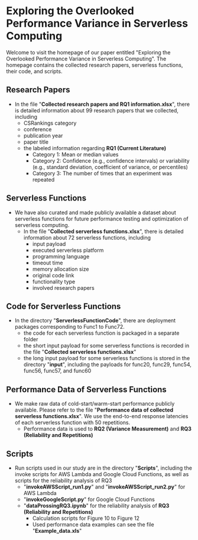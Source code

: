 # Exploring the Overlooked Performance Variance in Serverless Computing

Welcome to visit the homepage of our paper entitled "Exploring the Overlooked Performance Variance in Serverless Computing". The homepage contains the collected research papers, serverless functions, their code, and scripts.


## Research Papers

* In the file "**Collected research papers and RQ1 information.xlsx**", there is detailed information about 99 research papers that we collected, including
  - CSRankings category
  - conference
  - publication year
  - paper title 
  - the labeled information regarding **RQ1 (Current Literature)**
    - Category 1: Mean or median values
    - Category 2: Confidence (e.g., confidence intervals) or variability (e.g., standard deviation, coefficient of variance, or percentiles)
    - Category 3: The number of times that an experiment was repeated


## Serverless Functions

* We have also curated and made publicly available a dataset about serverless functions for future performance testing and optimization of serverless computing.
  - In the file "**Collected serverless functions.xlsx**", there is detailed information about 72 serverless functions, including
    - input payload
    - executed serverless platform
    - programming language
    - timeout time
    - memory allocation size
    - original code link
    - functionality type
    - involved research papers


## Code for Serverless Functions

* In the directory "**ServerlessFunctionCode**", there are deployment packages corresponding to Func1 to Func72. 
  - the code for each serverless function is packaged in a separate folder
  - the short input payload for some serverless functions is recorded in the file "**Collected serverless functions.xlsx**"
  - the long input payload for some serverless functions is stored in the directory "**input**", including the payloads for func20, func29, func54, func56, func57, and func60


## Performance Data of Serverless Functions


* We make raw data of cold-start/warm-start performance publicly available. Please refer to the file "**Performance data of collected serverless functions.xlsx**". We use the end-to-end response latencies of each serverless function with 50 repetitions.
  - Performance data is used to **RQ2 (Variance Measurement)** and **RQ3 (Reliability and Repetitions)**




## Scripts

* Run scripts used in our study are in the directory "**Scripts**", including the invoke scripts for AWS Lambda and Google Cloud Functions, as well as scripts for the reliability analysis of RQ3
  - "**invokeAWSScript_run1.py**" and "**invokeAWSScript_run2.py**" for AWS Lambda
  - "**invokeGoogleScript.py**" for Google Cloud Functions
  - "**dataProssingRQ3.ipynb**" for the reliability analysis of **RQ3 (Reliability and Repetitions)**
    - Calculation scripts for Figure 10 to Figure 12
    - Used performance data examples can see the file "**Example_data.xls**"
